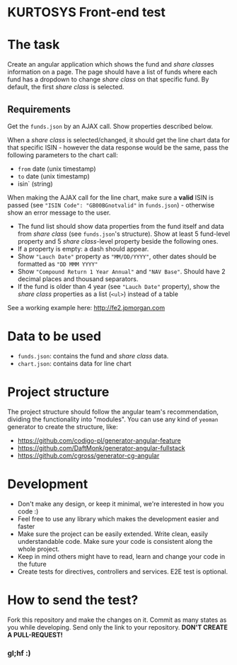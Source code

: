 # KURTOSYS Front-end test

# The task
Create an angular application which shows the fund and *share class*es information on a page.
The page should have a list of funds where each fund has a dropdown to change *share class* on that specific fund. By default, the first *share class* is selected.

## Requirements
Get the `funds.json` by an AJAX call. Show properties described below.

When a *share class* is selected/changed, it should get the line chart data for that specific ISIN - however the data response would be the same, pass the following parameters to the chart call:
- `from` date (unix timestamp)
- `to` date (unix timestamp)
- isin` (string)

When making the AJAX call for the line chart, make sure a **valid** ISIN is passed (see `"ISIN Code": "GB00BGnotvalid"` in `funds.json`) - otherwise show an error message to the user.

- The fund list should show data properties from the fund itself and data from *share class* (see `funds.json`'s structure). Show at least 5 fund-level property and 5 *share class*-level property beside the following ones.
- If a property is empty: a dash should appear.
- Show `"Lauch Date"` property as `"MM/DD/YYYY"`, other dates should be formatted as `"DD MMM YYYY"`
- Show `"Compound Return 1 Year Annual"` and `"NAV Base"`. Should have 2 decimal places and thousand separators.
- If the fund is older than 4 year (see `"Lauch Date"` property), show the *share class* properties as a list (`<ul>`) instead of a table

See a working example here: http://fe2.jpmorgan.com

# Data to be used
- `funds.json`: contains the fund and *share class* data.
- `chart.json`: contains data for line chart

# Project structure
The project structure should follow the angular team's recommendation, dividing the functionality into "modules".
You can use any kind of `yeoman` generator to create the structure, like:
- https://github.com/codigo-pl/generator-angular-feature
- https://github.com/DaftMonk/generator-angular-fullstack
- https://github.com/cgross/generator-cg-angular

# Development
- Don't make any design, or keep it minimal, we're interested in how you code :)
- Feel free to use any library which makes the development easier and faster
- Make sure the project can be easily extended. Write clean, easily understandable code. Make sure your code is consistent along the whole project.
- Keep in mind others might have to read, learn and change your code in the future
- Create tests for directives, controllers and services. E2E test is optional.


# How to send the test?
Fork this repository and make the changes on it.
Commit as many states as you while developing.
Send only the link to your repository. **DON'T CREATE A PULL-REQUEST!**

### gl;hf :)

